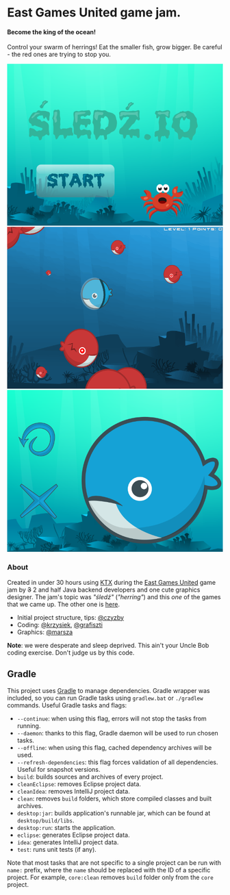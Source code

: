 # East Games United game jam.

#### Become the king of the ocean!

Control your swarm of herrings! Eat the smaller fish, grow bigger. Be careful - the red ones are trying to stop you.

![Menu](.github/sledz0.png)
![Game](.github/sledz1.png)
![Loss](.github/sledz2.png)

### About

Created in under 30 hours using [KTX](https://github.com/czyzby/ktx) during the [East Games United](https://www.facebook.com/EastGamesUnited/) game jam by ~~3~~ 2 and half Java backend developers and one cute graphics designer. The jam's topic was _"śledź"_ (_"herring"_) and this _one_ of the games that we came up. The other one is [here](https://github.com/czyzby/egu-2016).

- Initial project structure, tips: [@czyzby](https://github.com/czyzby)
- Coding: [@krzysiek](https://github.com/krzysiekruczaj), [@grafiszti](https://github.com/grafiszti)
- Graphics: [@marsza](https://github.com/marszaa)

**Note**: we were desperate and sleep deprived. This ain't your Uncle Bob coding exercise. Don't judge us by this code.

## Gradle

This project uses [Gradle](http://gradle.org/) to manage dependencies. Gradle wrapper was included, so you can run Gradle tasks using `gradlew.bat` or `./gradlew` commands. Useful Gradle tasks and flags:

- `--continue`: when using this flag, errors will not stop the tasks from running.
- `--daemon`: thanks to this flag, Gradle daemon will be used to run chosen tasks.
- `--offline`: when using this flag, cached dependency archives will be used.
- `--refresh-dependencies`: this flag forces validation of all dependencies. Useful for snapshot versions.
- `build`: builds sources and archives of every project.
- `cleanEclipse`: removes Eclipse project data.
- `cleanIdea`: removes IntelliJ project data.
- `clean`: removes `build` folders, which store compiled classes and built archives.
- `desktop:jar`: builds application's runnable jar, which can be found at `desktop/build/libs`.
- `desktop:run`: starts the application.
- `eclipse`: generates Eclipse project data.
- `idea`: generates IntelliJ project data.
- `test`: runs unit tests (if any).

Note that most tasks that are not specific to a single project can be run with `name:` prefix, where the `name` should be replaced with the ID of a specific project.
For example, `core:clean` removes `build` folder only from the `core` project.

